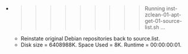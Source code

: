 * >>>>>>>>> Running inst-zclean-01-apt-get-01-source-list.sh ...
  * Reinstate original Debian repositories back to source.list.
  * Disk size = 6408988K. Space Used = 8K. Runtime = 00:00:00:01.

